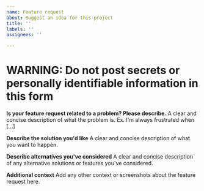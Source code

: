 ```yaml
---
name: Feature request
about: Suggest an idea for this project
title: ''
labels: ''
assignees: ''

---
```

# WARNING: Do not post secrets or personally identifiable information in this form

**Is your feature request related to a problem? Please describe.**
A clear and concise description of what the problem is. Ex. I'm always frustrated when [...]

**Describe the solution you'd like**
A clear and concise description of what you want to happen.

**Describe alternatives you've considered**
A clear and concise description of any alternative solutions or features you've considered.

**Additional context**
Add any other context or screenshots about the feature request here.
